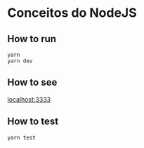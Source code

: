 # Conceitos do NodeJS

## How to run
```
yarn
yarn dev
```

## How to see
[localhost:3333](http://localhost:3333)

## How to test
```
yarn test
```